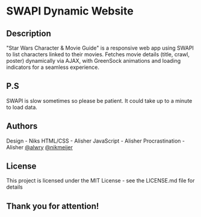 
# SWAPI Dynamic Website

## Description

"Star Wars Character & Movie Guide" is a responsive web app using SWAPI to list characters linked to their movies. Fetches movie details (title, crawl, poster) dynamically via AJAX, with GreenSock animations and loading indicators for a seamless experience.



## P.S

SWAPI is slow sometimes so please be patient. It could take up to a minute to load  data.


## Authors

Design - Niks
HTML/CSS - Alisher
JavaScript - Alisher
Procrastination - Alisher
[@alwry](https://github.com/alwry)
[@nikmeijer](https://github.com/nikmeijer)


## License

This project is licensed under the MIT License - see the LICENSE.md file for details

## Thank you for attention!

